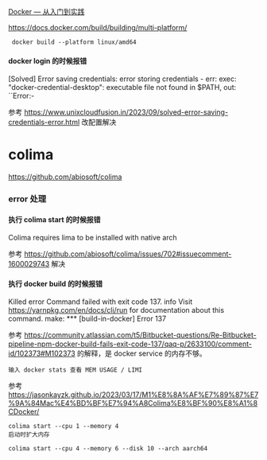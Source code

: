 [Docker — 从入门到实践](https://yeasy.gitbook.io/docker_practice/install/mac)



https://docs.docker.com/build/building/multi-platform/

```
 docker build --platform linux/amd64
```



#### docker login 的时候报错

[Solved] Error saving credentials: error storing credentials - err: exec: "docker-credential-desktop": executable file not found in $PATH, out: ``Error:-

参考 https://www.unixcloudfusion.in/2023/09/solved-error-saving-credentials-error.html 改配置解决



# colima

https://github.com/abiosoft/colima



### error 处理

#### 执行 colima start 的时候报错

Colima requires lima to be installed with native arch

参考 https://github.com/abiosoft/colima/issues/702#issuecomment-1600029743 解决



#### 执行 docker build 的时候报错

Killed
error Command failed with exit code 137.
info Visit https://yarnpkg.com/en/docs/cli/run for documentation about this command.
make: *** [build-in-docker] Error 137

参考 https://community.atlassian.com/t5/Bitbucket-questions/Re-Bitbucket-pipeline-npm-docker-build-fails-exit-code-137/qaq-p/2633100/comment-id/102373#M102373 的解释，是 docker service 的内存不够。

```
输入 docker stats 查看 MEM USAGE / LIMI
```

参考 https://jasonkayzk.github.io/2023/03/17/M1%E8%8A%AF%E7%89%87%E7%9A%84Mac%E4%BD%BF%E7%94%A8Colima%E8%BF%90%E8%A1%8CDocker/

```
colima start --cpu 1 --memory 4
启动时扩大内存

colima start --cpu 4 --memory 6 --disk 10 --arch aarch64
```

